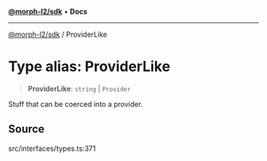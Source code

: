 [**@morph-l2/sdk**](../README.md) • **Docs**

***

[@morph-l2/sdk](../globals.md) / ProviderLike

# Type alias: ProviderLike

> **ProviderLike**: `string` \| `Provider`

Stuff that can be coerced into a provider.

## Source

src/interfaces/types.ts:371
